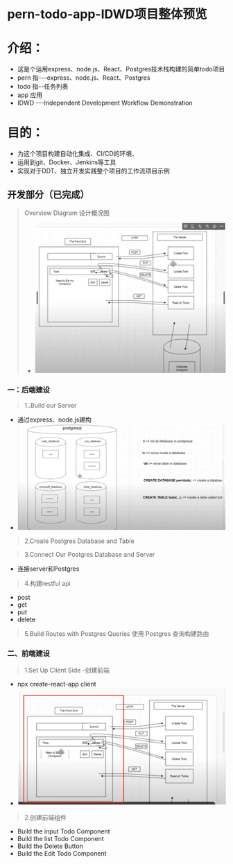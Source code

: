 # pern-todo-app-IDWD项目整体预览

# 介绍：

- 这是个运用express、node.js、React、Postgres技术栈构建的简单todo项目
- pern 指---express、node.js、React、Postgres
- todo 指--任务列表
- app  应用
- IDWD ---Independent Development Workflow Demonstration

# 目的：

- 为这个项目构建自动化集成、CI/CD的环境、
- 运用到git、Docker、Jenkins等工具
- 实现对于DDT、独立开发实践整个项目的工作流项目示例    

## 开发部分（已完成）

> Overview Diagram   设计概况图
>
> - ![image-20241112194243183](README.assets/image-20241112194243183.png)

### 一：后端建设

> 1..Build our Server

- 通过express、node.js建构
- ![image-20241112194413151](README.assets/image-20241112194413151.png)

> 2.Create Postgres Database and Table

> 3.Connect Our Postgres Database and Server

- 连接server和Postgres

> 4.构建restful api

- post
- get
- put
- delete

> 5.Build Routes with Postgres Queries  使用 Postgres 查询构建路由

### 二、前端建设

> 1.Set Up Client Side  -创建前端

- npx create-react-app client
- ![image-20241112194439413](README.assets/image-20241112194439413.png)

> 2.创建前端组件

- Build the input Todo Component
- Build the list Todo Component
- Build the Delete Button
- Build the Edit Todo Component

